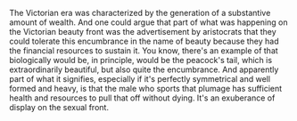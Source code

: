  The Victorian era was characterized by the generation of a substantive amount of wealth. And one could argue that part of what was happening on the Victorian beauty front was the advertisement by aristocrats that they could tolerate this encumbrance in the name of beauty because they had the financial resources to sustain it. You know, there's an example of that biologically would be, in principle, would be the peacock's tail, which is extraordinarily beautiful, but also quite the encumbrance. And apparently part of what it signifies, especially if it's perfectly symmetrical and well formed and heavy, is that the male who sports that plumage has sufficient health and resources to pull that off without dying. It's an exuberance of display on the sexual front.